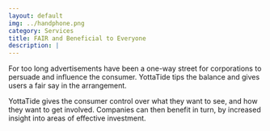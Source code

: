 ```yaml
---
layout: default
img: ../handphone.png
category: Services
title: FAIR and Beneficial to Everyone
description: |
---
```

For too long advertisements have been a one-way street for corporations to persuade and influence the consumer.
YottaTide tips the balance and gives users a fair say in the arrangement.

YottaTide gives the consumer control over what they want to see, and how they want to get involved. Companies can then benefit in turn, by increased insight into areas of effective investment.
